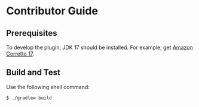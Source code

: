 Contributor Guide
=================

Prerequisites
-------------
To develop the plugin, JDK 17 should be installed. For example, get [Amazon Corretto 17][downloads.corretto].

Build and Test
--------------
Use the following shell command:
```
$ ./gradlew build
```

[downloads.corretto]: https://docs.aws.amazon.com/corretto/latest/corretto-17-ug/downloads-list.html